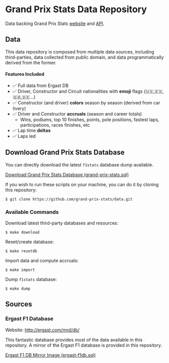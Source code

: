 # Grand Prix Stats Data Repository
Data backing Grand Prix Stats [website](https://www.grandprixstats.org) and [API](https://www.grandprixstats.org/api).

## Data

This data repository is composed from multiple data sources, including third-parties, 
data collected from public domain, and data programmatically derived from the former.

#### Features Included
- ✅ Full data from Ergast DB
- ✅ Driver, Constructor and Circuit nationalities with **emoji** flags (🇺🇸,🇪🇸,🇬🇧,🇩🇪...)
- ✅ Constructor (and driver) **colors** season by season (derived from car livery)
- ✅ Driver and Constructor **accruals** (season and career totals)
  - Wins, podiums, top 10 finishes, points, pole positions, fastest laps, participations, races finishes, etc
- ✅ Lap time **deltas**
- ✅ Laps led


## Download Grand Prix Stats Database
You can directly download the latest `f1stats` database dump available. 

[Download Grand Prix Stats Database (grand-prix-stats.sql)](https://raw.githubusercontent.com/grand-prix-stats/data/master/db/grand-prix-stats.sql.tar.gz)

If you wish to run these scripts on your machine, 
you can do it by cloning this repository:
```
$ git clone https://github.com/grand-prix-stats/data.git
```

### Available Commands

Download latest third-party databases and resources:
```
$ make download
```

Reset/create database:
```
$ make resetdb
```

Import data and compute accruals:
```
$ make import
```

Dump `f1stats` database:
```
$ make dump
```

## Sources

### Ergast F1 Database
Website: http://ergast.com/mrd/db/

This fantastic database provides most of the data
available in this repository. A mirror of the Ergast 
F1 database is provided in this repository.

[Ergast F1 DB Mirror Image (ergast-f1db.sql)](https://raw.githubusercontent.com/grand-prix-stats/data/master/db/ergast-f1db.sql.gz)

